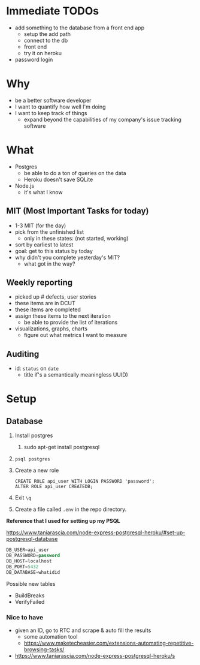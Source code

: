 # Immediate TODOs

- add something to the database from a front end app
  - setup the add path
  - connect to the db
  - front end
  - try it on heroku
- password login

# Why

- be a better software developer
- I want to quantify how well I'm doing
- I want to keep track of things
  - expand beyond the capabilities of my company's issue tracking software

# What

- Postgres
  - be able to do a ton of queries on the data
  - Heroku doesn't save SQLite
- Node.js
  - it's what I know

## MIT (Most Important Tasks for today)

- 1-3 MIT (for the day)
- pick from the unfinished list
  - only in these states: (not started, working)
- sort by earliest to latest
- goal: get to this status by today
- why didn't you complete yesterday's MIT?
  - what got in the way?

## Weekly reporting

- picked up # defects, user stories
- these items are in DCUT
- these items are completed
- assign these items to the next iteration
  - be able to provide the list of iterations
- visualizations, graphs, charts
  - figure out what metrics I want to measure

## Auditing

- id: `status` on `date`
  - title if's a semantically meaningless UUID)

# Setup

## Database

1.  Install postgres
    1. sudo apt-get install postgresql
2.  `psql postgres`
3.  Create a new role

        CREATE ROLE api_user WITH LOGIN PASSWORD 'password';
        ALTER ROLE api_user CREATEDB;

4. Exit `\q`
5. Create a file called `.env` in the repo directory.

**Reference that I used for setting up my PSQL**

https://www.taniarascia.com/node-express-postgresql-heroku/#set-up-postgresql-database

```sql
DB_USER=api_user
DB_PASSWORD=password
DB_HOST=localhost
DB_PORT=5432
DB_DATABASE=whatidid
```

Possible new tables

- BuildBreaks
- VerifyFailed

### Nice to have

- given an ID, go to RTC and scrape & auto fill the results
  - some automation tool
  - https://www.maketecheasier.com/extensions-automating-repetitive-browsing-tasks/
- https://www.taniarascia.com/node-express-postgresql-heroku/s
